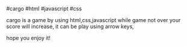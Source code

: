 #cargo #html #javascript #css

cargo is a game by using html,css,javascript
while game not over your score will increase,
it can be play using arrow keys,

hope you enjoy it!

